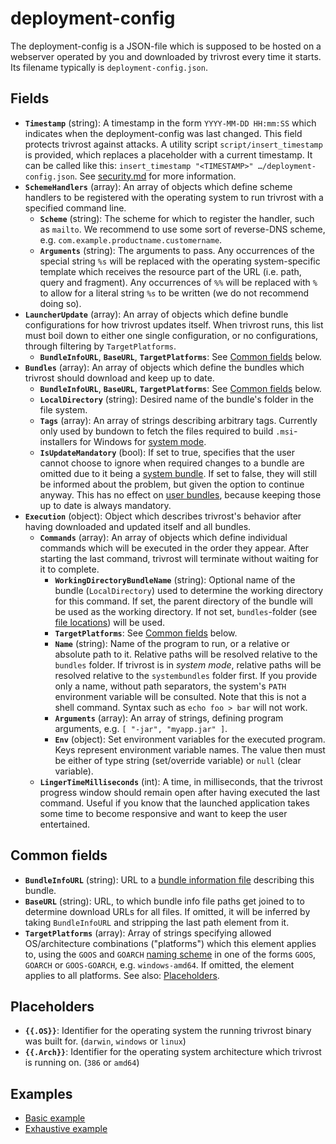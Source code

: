 # deployment-config

The deployment-config is a JSON-file which is supposed to be hosted on a webserver operated by you and downloaded by trivrost every time it starts. Its filename typically is `deployment-config.json`.

## Fields

* **`Timestamp`** (string): A timestamp in the form `YYYY-MM-DD HH:mm:SS` which indicates when the deployment-config was last changed. This field protects trivrost against attacks. A utility script `script/insert_timestamp` is provided, which replaces a placeholder with a current timestamp. It can be called like this: `insert_timestamp "<TIMESTAMP>" …/deployment-config.json`. See [security.md](security.md) for more information.
* **`SchemeHandlers`** (array): An array of objects which define scheme handlers to be registered with the operating system to run trivrost with a specified command line.
  * **`Scheme`** (string): The scheme for which to register the handler, such as `mailto`. We recommend to use some sort of reverse-DNS scheme, e.g. `com.example.productname.customername`.
  * **`Arguments`** (string): The arguments to pass. Any occurrences of the special string `%s` will be replaced with the operating system-specific template which receives the resource part of the URL (i.e. path, query and fragment). Any occurrences of `%%` will be replaced with `%` to allow for a literal string `%s` to be written (we do not recommend doing so).
* **`LauncherUpdate`** (array): An array of objects which define bundle configurations for how trivrost updates itself. When trivrost runs, this list must boil down to either one single configuration, or no configurations, through filtering by `TargetPlatforms`.
  * **`BundleInfoURL`**, **`BaseURL`**, **`TargetPlatforms`**: See [Common fields](#Common-fields) below.
* **`Bundles`** (array): An array of objects which define the bundles which trivrost should download and keep up to date.
  * **`BundleInfoURL`**, **`BaseURL`**, **`TargetPlatforms`**: See [Common fields](#Common-fields) below.
  * **`LocalDirectory`** (string): Desired name of the bundle's folder in the file system.
  * **`Tags`** (array): An array of strings describing arbitrary tags. Currently only used by bundown to fetch the files required to build `.msi`-installers for Windows for [system mode](walkthrough.md#System-mode).
  * **`IsUpdateMandatory`** (bool): If set to true, specifies that the user cannot choose to ignore when required changes to a bundle are omitted due to it being a [system bundle](glossary.md#system-bundle). If set to false, they will still be informed about the problem, but given the option to continue anyway. This has no effect on [user bundles](glossary.md#user-bundle), because keeping those up to date is always mandatory.
* **`Execution`** (object): Object which describes trivrost's behavior after having downloaded and updated itself and all bundles.
  * **`Commands`** (array): An array of objects which define individual commands which will be executed in the order they appear. After starting the last command, trivrost will terminate without waiting for it to complete.
    * **`WorkingDirectoryBundleName`** (string): Optional name of the bundle (`LocalDirectory`) used to determine the working directory for this command. If set, the parent directory of the bundle will be used as the working directory. If not set, `bundles`-folder (see [file locations](file_locations.md)) will be used.
    * **`TargetPlatforms`**: See [Common fields](#Common-fields) below.
    * **`Name`** (string): Name of the program to run, or a relative or absolute path to it. Relative paths will be resolved relative to the `bundles` folder. If trivrost is in *system mode*, relative paths will be resolved relative to the `systembundles` folder first. If you provide only a name, without path separators, the system's `PATH` environment variable will be consulted. Note that this is not a shell command. Syntax such as `echo foo > bar` will not work.
    * **`Arguments`** (array): An array of strings, defining program arguments, e.g. `[ "-jar", "myapp.jar" ]`.
    * **`Env`** (object): Set environment variables for the executed program. Keys represent environment variable names. The value then must be either of type string (set/override variable) or `null` (clear variable).
  * **`LingerTimeMilliseconds`** (int): A time, in milliseconds, that the trivrost progress window should remain open after having executed the last command. Useful if you know that the launched application takes some time to become responsive and want to keep the user entertained.

## Common fields
* **`BundleInfoURL`** (string): URL to a [bundle information file](walkthrough.md#Bundle-info) describing this bundle.
* **`BaseURL`** (string): URL, to which bundle info file paths get joined to to determine download URLs for all files. If omitted, it will be inferred by taking `BundleInfoURL` and stripping the last path element from it.
* **`TargetPlatforms`** (array): Array of strings specifying allowed OS/architecture combinations ("platforms") which this element applies to, using the `GOOS` and `GOARCH` [naming scheme](https://gist.github.com/asukakenji/f15ba7e588ac42795f421b48b8aede63) in one of the forms `GOOS`, `GOARCH` or `GOOS-GOARCH`, e.g. `windows-amd64`. If omitted, the element applies to all platforms. See also: [Placeholders](#placeholders).

## Placeholders
* **`{{.OS}}`**: Identifier for the operating system the running trivrost binary was built for. (`darwin`, `windows` or `linux`)
* **`{{.Arch}}`**: Identifier for the operating system architecture which trivrost is running on. (`386` or `amd64`)

## Examples
* [Basic example](../examples/deployment-config.json.simple.example)
* [Exhaustive example](../examples/deployment-config.json.complex.example)
